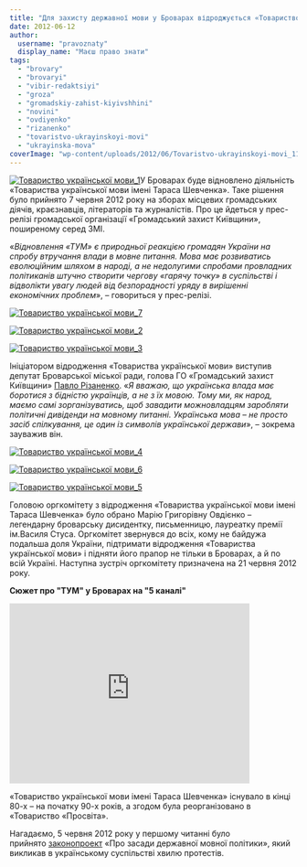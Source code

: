 ```yaml
---
title: "Для захисту державної мови у Броварах відроджується «Товариство української мови»"
date: 2012-06-12
author: 
  username: "pravoznaty"
  display_name: "Маєш право знати"
tags: 
  - "brovary"
  - "brovaryi"
  - "vibir-redaktsiyi"
  - "groza"
  - "gromadskiy-zahist-kiyivshhini"
  - "novini"
  - "ovdiyenko"
  - "rizanenko"
  - "tovaristvo-ukrayinskoyi-movi"
  - "ukrayinska-mova"
coverImage: "wp-content/uploads/2012/06/Tovaristvo-ukrayinskoyi-movi_11.jpg"
---
```


[![](https://mpz.brovary.org/wp-content/uploads/2012/06/Tovaristvo-ukrayinskoyi-movi_11.jpg "Товариство української мови_1")](https://mpz.brovary.org/wp-content/uploads/2012/06/Tovaristvo-ukrayinskoyi-movi_11.jpg)У Броварах буде відновлено діяльність «Товариства української мови імені Тараса Шевченка». Таке рішення було прийнято 7 червня 2012 року на зборах місцевих громадських діячів, краєзнавців, літераторів та журналістів. Про це йдеться у прес-релізі громадської організації «Громадський захист Київщини», поширеному серед ЗМІ.

«_Відновлення «ТУМ» є природньої реакцією громадян України на спробу втручання влади в мовне питання. Мова має розвиватись еволюційним шляхом в народі, а не недолугими спробами провладних політиканів штучно створити чергову «гарячу точку» в суспільстві і відволікти увагу людей від безпорадності уряду в вирішенні економічних проблем_», – говориться у прес-релізі.

[![](https://mpz.brovary.org/wp-content/uploads/2012/06/Tovaristvo-ukrayinskoyi-movi_71.jpg "Товариство української мови_7")](https://mpz.brovary.org/wp-content/uploads/2012/06/Tovaristvo-ukrayinskoyi-movi_71.jpg)

[![](https://mpz.brovary.org/wp-content/uploads/2012/06/Tovaristvo-ukrayinskoyi-movi_21.jpg "Товариство української мови_2")](https://mpz.brovary.org/wp-content/uploads/2012/06/Tovaristvo-ukrayinskoyi-movi_21.jpg)

[![](https://mpz.brovary.org/wp-content/uploads/2012/06/Tovaristvo-ukrayinskoyi-movi_31.jpg "Товариство української мови_3")](https://mpz.brovary.org/wp-content/uploads/2012/06/Tovaristvo-ukrayinskoyi-movi_31.jpg)

Ініціатором відродження «Товариства української мови» виступив депутат Броварської міської ради, голова ГО «Громадський захист Київщини» [Павло Різаненко](http://rizanenko.org/). «_Я вважаю, що українська влада має боротися з бідністю українців, а не з їх мовою. Тому ми, як народ, маємо самі зорганізуватись, щоб завадити можновладцям заробляти політичні дивіденди на мовному питанні. Українська мова – не просто засіб спілкування, це один із символів української держави_», – зокрема зауважив він.

[![](https://mpz.brovary.org/wp-content/uploads/2012/06/Tovaristvo-ukrayinskoyi-movi_41.jpg "Товариство української мови_4")](https://mpz.brovary.org/wp-content/uploads/2012/06/Tovaristvo-ukrayinskoyi-movi_41.jpg)

[![](https://mpz.brovary.org/wp-content/uploads/2012/06/Tovaristvo-ukrayinskoyi-movi_61.jpg "Товариство української мови_6")](https://mpz.brovary.org/wp-content/uploads/2012/06/Tovaristvo-ukrayinskoyi-movi_61.jpg)

[![](https://mpz.brovary.org/wp-content/uploads/2012/06/Tovaristvo-ukrayinskoyi-movi_51.jpg "Товариство української мови_5")](https://mpz.brovary.org/wp-content/uploads/2012/06/Tovaristvo-ukrayinskoyi-movi_51.jpg)

Головою оргкомітету з відродження «Товариства української мови імені Тараса Шевченка» було обрано Марію Григорівну Овдієнко – легендарну броварську дисидентку, письменницю, лауреатку премії ім.Василя Стуса. Оргкомітет звернувся до всіх, кому не байдужа подальша доля України, підтримати відродження «Товариства української мови» і підняти його прапор не тільки в Броварах, а й по всій Україні. Наступна зустріч оргкомітету призначена на 21 червня 2012 року.

**Сюжет про "ТУМ" у Броварах на "5 каналі"** 

<iframe src="https://www.youtube.com/embed/ElCC0SLQYbI" frameborder="0" width="420" height="315"></iframe>

«Товариство української мови імені Тараса Шевченка» існувало в кінці 80-х – на початку 90-х років, а згодом була реорганізовано в «Товариство «Просвіта».

Нагадаємо, 5 червня 2012 року у першому читанні було прийнято [законопроект](http://w1.c1.rada.gov.ua/pls/zweb_n/webproc4_1?pf3511=41018) «Про засади державної мовної політики», який викликав в українському суспільстві хвилю протестів.
